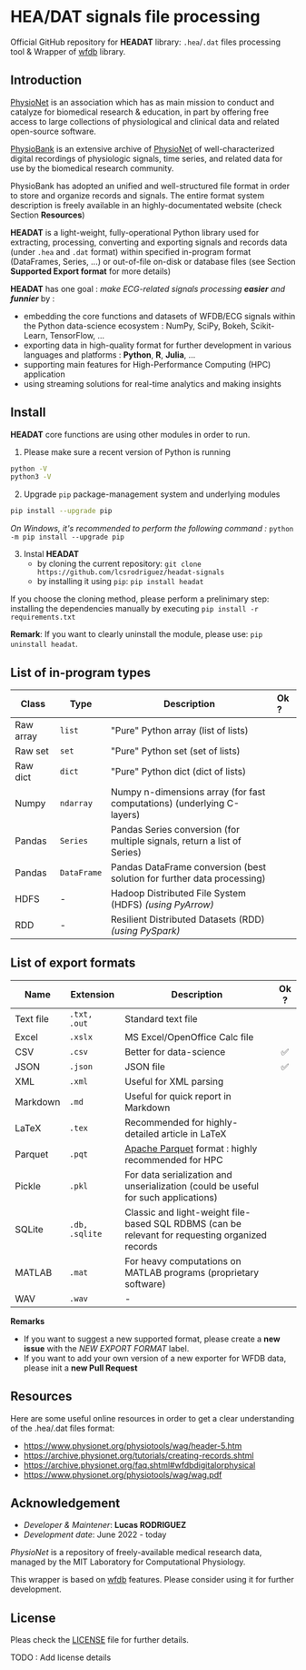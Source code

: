 # HEA/DAT signals file processing

Official GitHub repository for **HEADAT** library: `.hea`/`.dat` files processing tool & Wrapper of [wfdb](https://wfdb.readthedocs.io/en/latest/) library.

## Introduction

[PhysioNet](https://physionet.org/about/) is an association which has as main mission to conduct and catalyze for biomedical research & education, in part by offering free access to large collections of physiological and clinical data and related open-source software.


[PhysioBank](https://archive.physionet.org/physiobank/) is an extensive archive of [PhysioNet](https://physionet.org/) of well-characterized digital recordings of physiologic signals, time series, and related data for use by the biomedical research community.



PhysioBank has adopted an unified and well-structured file format in order to store and organize records and signals. The entire format system description is freely available in an highly-documentated website (check Section **Resources**)


**HEADAT** is a light-weight, fully-operational Python library used for extracting, processing, converting and exporting signals and records data (under `.hea` and `.dat` format) within specified in-program format (DataFrames, Series, ...) or out-of-file on-disk or database files (see Section **Supported Export format** for more details) 

**HEADAT** has one goal : *make ECG-related signals processing **easier** and **funnier*** by :
- embedding the core functions and datasets of WFDB/ECG signals within the Python data-science ecosystem : NumPy, SciPy, Bokeh, Scikit-Learn, TensorFlow, ...
- exporting data in high-quality format for further development in various languages and platforms : **Python**, **R**, **Julia**, ...
- supporting main features for High-Performance Computing (HPC) application
- using streaming solutions for real-time analytics and making insights

## Install

**HEADAT** core functions are using other modules in order to run.

1. Please make sure a recent version of Python is running
```bash
python -V
python3 -V
```

2. Upgrade `pip` package-management system and underlying modules
```bash
pip install --upgrade pip
```
*On Windows, it's recommended to perform the following command :* `python -m pip install --upgrade pip`


3. Instal **HEADAT**
    - by cloning the current repository: `git clone https://github.com/lcsrodriguez/headat-signals`
    - by installing it using `pip`: `pip install headat`

If you choose the cloning method, please perform a prelinimary step: installing the dependencies manually by executing `pip install -r requirements.txt`

**Remark**: If you want to clearly uninstall the module, please use: `pip uninstall headat`.


## List of in-program types

| Class     | Type        | Description                                                              | Ok ? |
|-----------|-------------|--------------------------------------------------------------------------|:-----|
| Raw array | `list`      | "Pure" Python array (list of lists)                                      |      |
| Raw set   | `set`       | "Pure" Python set (set of lists)                                         |      |
| Raw dict  | `dict`      | "Pure" Python dict (dict of lists)                                       |      |
| Numpy     | `ndarray`   | Numpy n-dimensions array (for fast computations) (underlying C-layers)   |      |
| Pandas    | `Series`    | Pandas Series conversion (for multiple signals, return a list of Series) |      |
| Pandas    | `DataFrame` | Pandas DataFrame conversion (best solution for further data processing)  |      |
| HDFS      | -           | Hadoop Distributed File System (HDFS) *(using PyArrow)*                  |      |
| RDD       | -           | Resilient Distributed Datasets (RDD) *(using PySpark)*                   |      |

## List of export formats

| Name      | Extension      | Description                                                                                     | Ok ? |
|-----------|----------------|-------------------------------------------------------------------------------------------------|:----:|
| Text file | `.txt, .out`   | Standard text file                                                                              |      |
| Excel     | `.xslx`        | MS Excel/OpenOffice Calc file                                                                   |      |
| CSV       | `.csv`         | Better for data-science                                                                         |  ✅   |
| JSON      | `.json`        | JSON file                                                                                       |  ✅   |
| XML       | `.xml`         | Useful for XML parsing                                                                          |      |
| Markdown  | `.md`          | Useful for quick report in Markdown                                                             |      |
| LaTeX     | `.tex`         | Recommended for highly-detailed article in LaTeX                                                |      |
| Parquet   | `.pqt`         | [Apache Parquet](https://parquet.apache.org/) format : highly recommended for HPC               |      |
| Pickle    | `.pkl`         | For data serialization and unserialization (could be useful for such applications)              |      |
| SQLite    | `.db, .sqlite` | Classic and light-weight file-based SQL RDBMS (can be relevant for requesting organized records |      |
| MATLAB    | `.mat`         | For heavy computations on MATLAB programs (proprietary software)                                |      |
| WAV       | `.wav`         | -                                                                                               |      |




**Remarks**
- If you want to suggest a new supported format, please create a **new issue** with the *NEW EXPORT FORMAT* label.
- If you want to add your own version of a new exporter for WFDB data, please init a **new Pull Request**

## Resources 

Here are some useful online resources in order to get a clear understanding of the .hea/.dat files format:
- https://www.physionet.org/physiotools/wag/header-5.htm
- https://archive.physionet.org/tutorials/creating-records.shtml
- https://archive.physionet.org/faq.shtml#wfdbdigitalorphysical
- https://www.physionet.org/physiotools/wag/wag.pdf


## Acknowledgement

- *Developer & Maintener*: **Lucas RODRIGUEZ**
- *Development date*: June 2022 - today


*PhysioNet* is a repository of freely-available medical research data, managed by the MIT Laboratory for Computational Physiology.


This wrapper is based on [wfdb](https://github.com/MIT-LCP/wfdb-python) features. Please consider using it for further development.


## License

Pleas check the [LICENSE](LICENSE.md) file for further details.

TODO : Add license details
